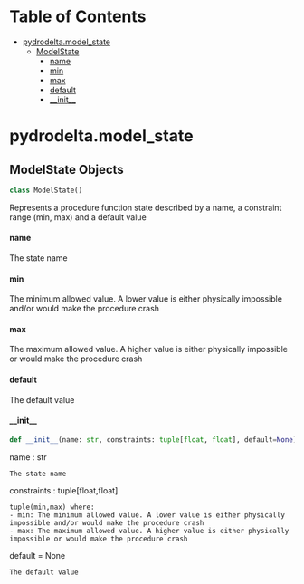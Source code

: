 # Table of Contents

* [pydrodelta.model\_state](#pydrodelta.model_state)
  * [ModelState](#pydrodelta.model_state.ModelState)
    * [name](#pydrodelta.model_state.ModelState.name)
    * [min](#pydrodelta.model_state.ModelState.min)
    * [max](#pydrodelta.model_state.ModelState.max)
    * [default](#pydrodelta.model_state.ModelState.default)
    * [\_\_init\_\_](#pydrodelta.model_state.ModelState.__init__)

<a id="pydrodelta.model_state"></a>

# pydrodelta.model\_state

<a id="pydrodelta.model_state.ModelState"></a>

## ModelState Objects

```python
class ModelState()
```

Represents a procedure function state described by a name, a constraint range (min, max) and a default value

<a id="pydrodelta.model_state.ModelState.name"></a>

#### name

The state name

<a id="pydrodelta.model_state.ModelState.min"></a>

#### min

The minimum allowed value. A lower value is either physically impossible and/or would make the procedure crash

<a id="pydrodelta.model_state.ModelState.max"></a>

#### max

The maximum allowed value. A higher value is either physically impossible or would make the procedure crash

<a id="pydrodelta.model_state.ModelState.default"></a>

#### default

The default value

<a id="pydrodelta.model_state.ModelState.__init__"></a>

#### \_\_init\_\_

```python
def __init__(name: str, constraints: tuple[float, float], default=None)
```

name : str

    The state name

constraints : tuple[float,float]

    tuple(min,max) where:
    - min: The minimum allowed value. A lower value is either physically impossible and/or would make the procedure crash
    - max: The maximum allowed value. A higher value is either physically impossible or would make the procedure crash

default = None

    The default value

